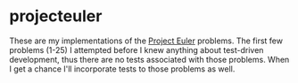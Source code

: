 # projecteuler

These are my implementations of the [Project Euler](http://projecteuler.net/) problems. The first few problems (1-25) I attempted before I knew anything about test-driven development, thus there are no tests associated with those problems. When I get a chance I'll incorporate tests to those problems as well. 